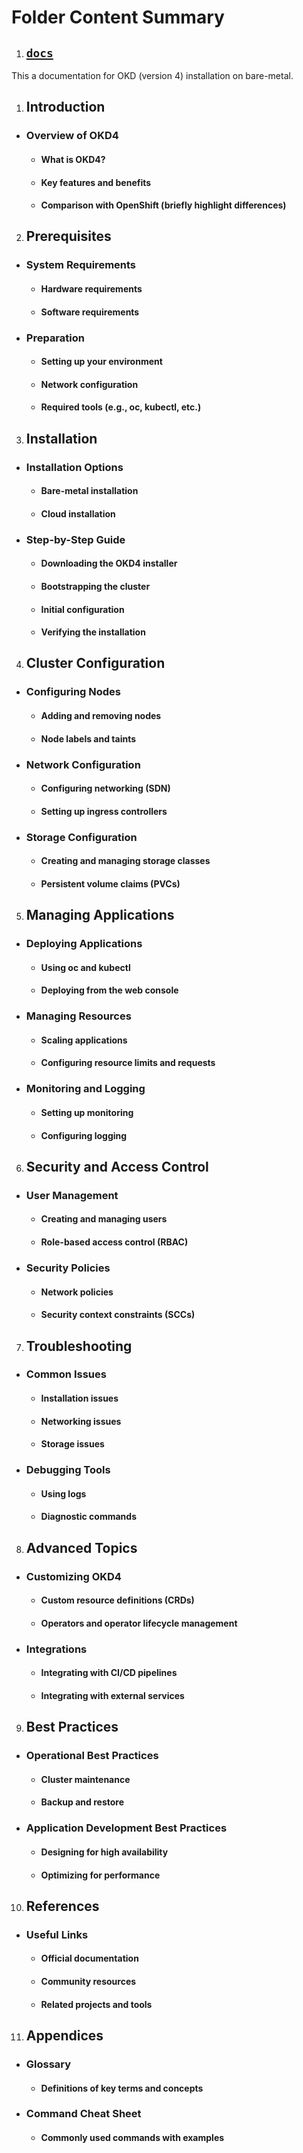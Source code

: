 # Folder Content Summary
1. ## [`docs`](https://github.com/elokac//tree/master/docs)

This a documentation for OKD (version 4) installation on bare-metal.



1. ## Introduction
 - ### Overview of OKD4
   - #### What is OKD4?
   - #### Key features and benefits
   - #### Comparison with OpenShift (briefly highlight differences)
2. ## Prerequisites
 - ### System Requirements
   - #### Hardware requirements
   - #### Software requirements
 - ### Preparation
   - #### Setting up your environment
   - #### Network configuration
   - #### Required tools (e.g., oc, kubectl, etc.)
3. ## Installation
 - ### Installation Options
   - #### Bare-metal installation
   - #### Cloud installation
 - ### Step-by-Step Guide
   - #### Downloading the OKD4 installer
   - #### Bootstrapping the cluster
   - #### Initial configuration
   - #### Verifying the installation
4. ## Cluster Configuration
 - ### Configuring Nodes
   - #### Adding and removing nodes
   - #### Node labels and taints
 - ### Network Configuration
   - #### Configuring networking (SDN)
   - #### Setting up ingress controllers
 - ### Storage Configuration
   - #### Creating and managing storage classes
   - #### Persistent volume claims (PVCs)
5. ## Managing Applications
 - ### Deploying Applications
   - #### Using oc and kubectl
   - #### Deploying from the web console
 - ### Managing Resources
   - #### Scaling applications
   - #### Configuring resource limits and requests
 - ### Monitoring and Logging
   - #### Setting up monitoring
   - #### Configuring logging
6. ## Security and Access Control
 - ### User Management
   - #### Creating and managing users
   - #### Role-based access control (RBAC)
 - ### Security Policies
   - #### Network policies
   - #### Security context constraints (SCCs)
7. ## Troubleshooting
 - ### Common Issues
   - #### Installation issues
   - #### Networking issues
   - #### Storage issues
 - ### Debugging Tools
   - #### Using logs
   - #### Diagnostic commands
8. ## Advanced Topics
 - ### Customizing OKD4
   - #### Custom resource definitions (CRDs)
   - #### Operators and operator lifecycle management
 - ### Integrations
   - #### Integrating with CI/CD pipelines
   - #### Integrating with external services
9. ## Best Practices
 - ### Operational Best Practices
   - #### Cluster maintenance
   - #### Backup and restore
 - ### Application Development Best Practices
   - #### Designing for high availability
   - #### Optimizing for performance
10. ## References
 - ### Useful Links
   - #### Official documentation
   - #### Community resources
   - #### Related projects and tools
11. ## Appendices
 - ### Glossary
   - #### Definitions of key terms and concepts
 - ### Command Cheat Sheet
   - #### Commonly used commands with examples
